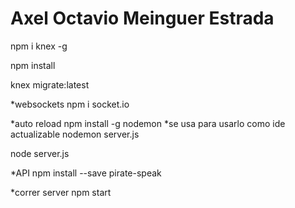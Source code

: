 # Axel Octavio Meinguer Estrada


npm i knex -g

npm install

knex migrate:latest

*websockets
npm i socket.io

*auto reload
npm install -g nodemon
*se usa para usarlo como ide actualizable
 nodemon server.js

node server.js

*API
npm install --save pirate-speak

*correr server
npm start

